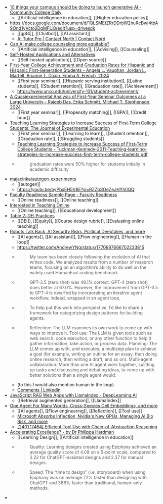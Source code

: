 - [10 things your campus should be doing to launch generative AI - Community College Daily](https://www.ccdaily.com/2024/04/10-things-your-campus-should-be-doing-to-launch-generative-ai/)
	- [[Artificial intelligence in education]], [[Higher education policy]]
- https://docs.google.com/document/d/1QLSMEtZRrDDrbW2huRcBwl4tbA9Ond1yVcto2DgMFUQ/edit?usp=drivesdk
	- [[gpt4]], [[Chatbot]], [[AI assistant]]
	- [AI Tutor Pro | Contact North | Contact Nord](https://www.aitutorpro.ca/)
- [Can AI make college counseling more equitable?](https://www.insidehighered.com/news/admissions/traditional-age/2024/04/08/can-ai-make-college-counseling-more-equitable)
	- [[Artificial intelligence in education]], [[Advising]], [[Counseling]]
- [Self-Hosted Applications and Alternatives](https://selfh.st/apps/)
	- [[Self-hosted application]], [[Open source]]
- [First-Year College Achievement and Graduation Rates for Hispanic and Hispanic First-Generation Students - Angela L. Vaughan, Jordan L. Martell, Brianne T. Dixon, Emma A. French, 2024](https://journals.sagepub.com/doi/abs/10.1177/15381927241241249?journalCode=jhha)
	- [[First year seminar]], [[Hispanic serving institution]], [[Latino students]], [[Student retention]], [[Graduation rate]], [[Achievement]]
	- https://www.unco.edu/university-101/student-achievement/
- [A Quasiexperimental Analysis of First-Year Seminar Outcomes at a Large University - Rajeeb Das, Erika Schmitt, Michael T. Stephenson, 2024](https://journals.sagepub.com/doi/10.1177/15210251211038591)
	- [[First year seminar]], [[Propensity matching]], [[GPA]], [[Credit hour]]
- [Teaching Learning Strategies to Increase Success of First-Term College Students: The Journal of Experimental Education](https://www.tandfonline.com/doi/full/10.1080/00220973.2010.512318)
	- [[First year seminar]], [[Learning to learn]], [[Student retention]], [[Graduation rate]], [[Struggling students]]
	- [Teaching Learning Strategies to Increase Success of First-Term College Students - Tuckman-Kennedy-2011-Teaching-learning-strategies-to-increase-success-first-term-college-students.pdf](https://dennislearningcenter.osu.edu/files/2014/08/Tuckman-Kennedy-2011-Teaching-learning-strategies-to-increase-success-first-term-college-students.pdf)
	- >graduation rates were 50% higher for students initially in academic difficulty
- [majacinka/autogen-experiments](https://github.com/majacinka/autogen-experiments)
	- [[autogen]]
	- https://youtu.be/byPbxEH5V8E?si=RZZbSOeZeJHYh0QQ
- [Faculty Readiness Sample Page - Faculty Readiness](https://online.suny.edu/facultyreadiness/)
	- [[Online readiness]], [[Online teaching]]
- [Interested in Teaching Online](https://online.suny.edu/interested/)
	- [[Online teaching]], [[Educational development]]
- [Table 2: DEI Practices](https://dei-annotations.notion.site/Table-2-DEI-Practices-0d17702e364246f68066fb4c25930776)
	- [[DEI]], [[Equity]], [[Course design rubric]], [[Evaluating online teaching]]
- [Robots Talk Back, AI Security Risks, Political Deepfakes, and more](https://www.deeplearning.ai/the-batch/issue-241/)
	- [[AI agents]], [[AI assistant]], [[Flow engineering]], [[Human in the loop]]
	- https://twitter.com/AndrewYNg/status/1770897666702233815
	- >My team has been closely following the evolution of AI that writes code. We analyzed results from a number of research teams, focusing on an algorithm’s ability to do well on the widely used HumanEval coding benchmark.
	- >GPT-3.5 (zero shot) was 48.1% correct. GPT-4 (zero shot) does better at 67.0%. However, the improvement from GPT-3.5 to GPT-4 is dwarfed by incorporating an iterative agent workflow. Indeed, wrapped in an agent loop,
	- >To help put this work into perspective, I’d like to share a framework for categorizing design patterns for building agents.
	- >Reflection: The LLM examines its own work to come up with ways to improve it.
	  Tool use: The LLM is given tools such as web search, code execution, or any other function to help it gather information, take action, or process data.
	  Planning: The LLM comes up with, and executes, a multistep plan to achieve a goal (for example, writing an outline for an essay, then doing online research, then writing a draft, and so on).
	  Multi-agent collaboration: More than one AI agent work together, splitting up tasks and discussing and debating ideas, to come up with better solutions than a single agent would.
	- (to this I would also mention human in the loop)
	- [Comments | LinkedIn](https://www.linkedin.com/feed/update/urn:li:activity:7179159130325078016)
- [JavaScript RAG Web Apps with LlamaIndex - DeepLearning.AI](https://www.deeplearning.ai/short-courses/javascript-rag-web-apps-with-llamaindex/)
	- [[Retrieval augmented generation]], [[LlamaIndex]]
- [One Agent For Many Worlds, Cross-Species Cell Embeddings, and more](https://www.deeplearning.ai/the-batch/issue-242/)
	- [[AI agents]], [[Flow engineering]], [[Reflection]], [[Tool use]]
	- [Microsoft Absorbs Inflection, Nvidia's New GPUs, Managing AI Bio Risk, and more](https://www.deeplearning.ai/the-batch/issue-243/)
	- [[2401.17464] Efficient Tool Use with Chain-of-Abstraction Reasoning](https://arxiv.org/abs/2401.17464)
- [Accelerating Excellence? - by Dr Philippa Hardman](https://drphilippahardman.substack.com/p/accelerating-excellence)
	- [[Learning Design]], [[Artificial intelligence in education]]
	- >Quality: Learning designs created using Epiphany achieved an average quality score of 4.08 on a 5-point scale, compared to 3.22 for ChatGPT-assisted designs and 2.37 for manual designs.
	- >Speed: The “time to design” (i.e. storyboard) when using Epiphany was on average 72% faster than designing with ChatGPT and 368% faster than traditional, human-only methods.
-